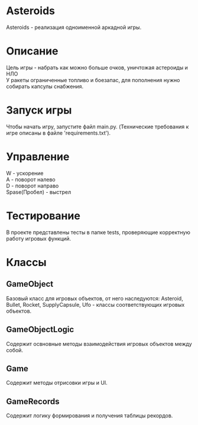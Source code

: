 # Asteroids

Asteroids - реализация одноименной аркадной игры.

# Описание

Цель игры - набрать как можно больше очков, уничтожая астероиды и НЛО  
У ракеты ограниченные топливо и боезапас, для пополнения нужно собирать капсулы снабжения.


# Запуск игры
Чтобы начать игру, запустите файл main.py. (Технические требования к игре описаны в файле 'requirements.txt').

# Управление
 W - ускорение  
 A - поворот налево  
 D - поворот направо  
 Spase(Пробел) - выстрел
 
# Тестирование
В проекте представлены тесты в папке tests, проверяющие корректную работу игровых функций.

# Классы

## GameObject

Базовый класс для игровых объектов, от него наследуются:
Asteroid, Bullet, Rocket, SupplyCapsule, Ufo - классы
соответствующих игровых объектов.

## GameObjectLogic  
Содержит освновные методы взаимодействия игровых объектов между собой.

## Game
Содержит методы отрисовки игры и UI.

## GameRecords
Содержит логику формирования и получения таблицы рекордов.





 
